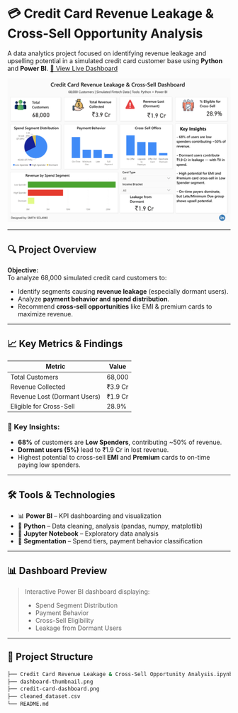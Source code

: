 # 💳 Credit Card Revenue Leakage & Cross-Sell Opportunity Analysis

A data analytics project focused on identifying revenue leakage and upselling potential in a simulated credit card customer base using **Python** and **Power BI**.
[🔗 View Live Dashboard](https://app.powerbi.com/view?r=eyJrIjoiZmRkYmIwNWEtNmZjYi00MGVhLWI0MTktOTUxNWM5ZjUzNzA3IiwidCI6ImM2ZTU0OWIzLTVmNDUtNDAzMi1hYWU5LWQ0MjQ0ZGM1YjJjNCJ9)

![Credit Card Dashboard](./credit-card-dashboard.png)

---

## 🔍 Project Overview

**Objective:**  
To analyze 68,000 simulated credit card customers to:
- Identify segments causing **revenue leakage** (especially dormant users).
- Analyze **payment behavior and spend distribution**.
- Recommend **cross-sell opportunities** like EMI & premium cards to maximize revenue.

---

## 📈 Key Metrics & Findings

| Metric                        | Value         |
|------------------------------|---------------|
| Total Customers              | 68,000        |
| Revenue Collected            | ₹3.9 Cr       |
| Revenue Lost (Dormant Users) | ₹1.9 Cr       |
| Eligible for Cross-Sell      | 28.9%         |

### 🔑 Key Insights:
- **68%** of customers are **Low Spenders**, contributing ~50% of revenue.
- **Dormant users (5%)** lead to ₹1.9 Cr in lost revenue.
- Highest potential to cross-sell **EMI** and **Premium** cards to on-time paying low spenders.

---

## 🛠 Tools & Technologies

- 📊 **Power BI** – KPI dashboarding and visualization
- 🐍 **Python** – Data cleaning, analysis (pandas, numpy, matplotlib)
- 📁 **Jupyter Notebook** – Exploratory data analysis
- 🧠 **Segmentation** – Spend tiers, payment behavior classification

---

## 📊 Dashboard Preview

> Interactive Power BI dashboard displaying:
> - Spend Segment Distribution
> - Payment Behavior
> - Cross-Sell Eligibility
> - Leakage from Dormant Users


---

## 📁 Project Structure

```bash
├── Credit Card Revenue Leakage & Cross-Sell Opportunity Analysis.ipynb
├── dashboard-thumbnail.png
├── credit-card-dashboard.png
├── cleaned_dataset.csv
└── README.md
